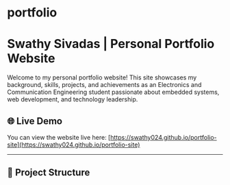 # portfolio
# Swathy Sivadas | Personal Portfolio Website

Welcome to my personal portfolio website! This site showcases my background, skills, projects, and achievements as an Electronics and Communication Engineering student passionate about embedded systems, web development, and technology leadership.

## 🌐 Live Demo
You can view the website live here: [https://swathy024.github.io/portfolio-site](https://swathy024.github.io/portfolio-site)  


---

## 📁 Project Structure

